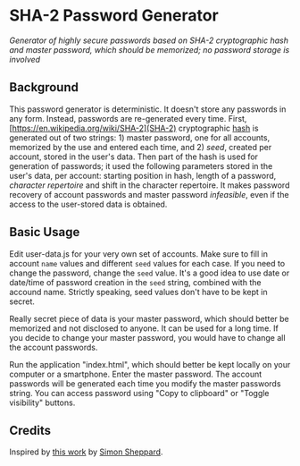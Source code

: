 # SHA-2 Password Generator

*Generator of highly secure passwords based on SHA-2 cryptographic hash and master password, which should be memorized; no password storage is involved*

## Background

This password generator is deterministic. It doesn't store any passwords in any form. Instead, passwords are re-generated every time. First, [https://en.wikipedia.org/wiki/SHA-2](SHA-2) cryptographic [hash](https://en.wikipedia.org/wiki/Cryptographic_hash_function) is generated out of two strings: 1) master password, one for all accounts, memorized by the use and entered each time, and 2) _seed_, created per account, stored in the user's data. Then part of the hash is used for generation of passwords; it used the following parameters stored in the user's data, per account: starting position in hash, length of a password, _character repertoire_ and shift in the character repertoire. It makes password recovery of account passwords and master password _infeasible_, even if the access to the user-stored data is obtained.

## Basic Usage

Edit user-data.js for your very own set of accounts. Make sure to fill in account `name` values and different `seed` values for each case. If you need to change the password, change the `seed` value. It's a good idea to use date or date/time of password creation in the `seed` string, combined with the accound name. Strictly speaking, seed values don't have to be kept in secret.

Really secret piece of data is your master password, which should better be memorized and not disclosed to anyone. It can be used for a long time. If you decide to change your master password, you would have to change all the account passwords.

Run the application "index.html", which should better be kept locally on your computer or a smartphone. Enter the master password. The account passwords will be generated each time you modify the master passwords string. You can access password using "Copy to clipboard" or "Toggle visibility" buttons.

## Credits

Inspired by [this work](https://SS64.com/pass) by [Simon Sheppard](https://ss64.com). 
